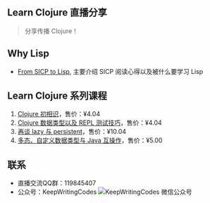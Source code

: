 ## Learn Clojure 直播分享

> 分享传播 Clojure！

## Why Lisp

- [From SICP to Lisp](https://v.qq.com/x/page/u0537t2wpd1.html), 主要介绍 SICP 阅读心得以及被什么要学习 Lisp

## Learn Clojure 系列课程

1. [Clojure 初相识](https://segmentfault.com/l/1500000010754506)，售价：¥4.04
2. [Clojure 数据类型以及 REPL 测试技巧](https://segmentfault.com/l/1500000010818857)，售价：¥4.04
3. [再谈 lazy 与 persistent](https://segmentfault.com/l/1500000010989773)，售价：¥10.04
4. [多态、自定义数据类型与 Java 互操作](https://segmentfault.com/l/1500000011557216)，售价：¥5.00

## 联系

- 直播交流QQ群：119845407
- 公众号：KeepWritingCodes
  ![KeepWritingCodes 微信公众号](http://liujiacai.net/images/wx_qrcode.jpg)